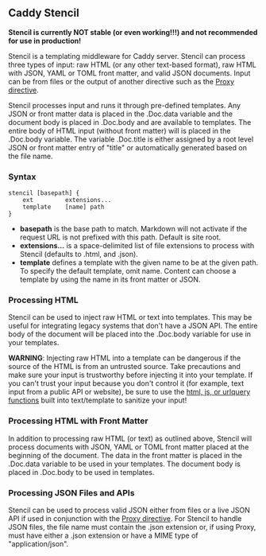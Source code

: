 ## Caddy Stencil

**Stencil is currently NOT stable (or even working!!!) and not recommended for use in production!**

Stencil is a templating middleware for Caddy server. Stencil can process three types of input: raw HTML (or any other text-based format), raw HTML with JSON, YAML or TOML front matter, and valid JSON documents. Input can be from files or the output of another directive such as the [Proxy directive](https://caddyserver.com/docs/proxy).

Stencil processes input and runs it through pre-defined templates. Any JSON or front matter data is placed in the .Doc.data variable and the document body is placed in .Doc.body and are available to templates. The entire body of HTML input (without front matter) will is placed in the .Doc.body variable. The variable .Doc.title is either assigned by a root level JSON or front matter entry of "title" or automatically generated based on the file name.

### Syntax

```
stencil [basepath] {
	ext         extensions...
	template    [name] path
}
```

- **basepath** is the base path to match. Markdown will not activate if the request URL is not prefixed with this path. Default is site root.
- **extensions...** is a space-delimited list of file extensions to process with Stencil (defaults to .html, and .json).
- **template** defines a template with the given name to be at the given path. To specify the default template, omit name. Content can choose a template by using the name in its front matter or JSON.

### Processing HTML
Stencil can be used to inject raw HTML or text into templates. This may be useful for integrating legacy systems that don't have a JSON API.  The entire body of the document will be placed into the .Doc.body variable for use in your templates. 

**WARNING**: Injecting raw HTML into a template can be dangerous if the source of the HTML is from an untrusted source. Take precautions and make sure your input is trustworthy before injecting it into your template.  If you can't trust your input because you don't control it (for example, text input from a public API or website), be sure to use the [html, js, or urlquery functions](https://golang.org/pkg/text/template/#hdr-Functions) built into text/template to sanitize your input!


### Processing HTML with Front Matter
In addition to processing raw HTML (or text) as outlined above, Stencil will process documents with JSON, YAML or TOML front matter placed at the beginning of the document. The data in the front matter is placed in the .Doc.data variable to be used in your templates. The document body is placed in .Doc.body to be used in templates.

### Processing JSON Files and APIs
Stencil can be used to process valid JSON either from files or a live JSON API if used in conjunction with the [Proxy directive](https://caddyserver.com/docs/proxy). For Stencil to handle JSON files, the file name must contain the .json extension or, if using Proxy, must have either a .json extension or have a MIME type of "application/json".